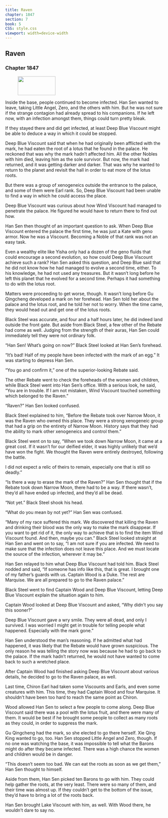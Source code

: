 ```yaml
---
title: Raven
chapter: 1847
section: 7
book: 5
CSS: style.css
viewport: width=device-width
---
```


## Raven

### Chapter 1847

<figure>
	<img src="../Images/gem.gif" alt="" id="gem" width="120" height="60" />
</figure>

Inside the base, people continued to become infected. Han Sen wanted to leave, taking Little Angel, Zero, and the others with him. But he was not sure if the strange contagion had already spread to his companions. If he left now, with an infection amongst them, things could turn pretty bleak.

If they stayed there and did get infected, at least Deep Blue Viscount might be able to deduce a way in which it could be stopped.

Deep Blue Viscount said that when he had originally been afflicted with the mark, he had eaten the root of a lotus that he found in the palace. He reckoned that was why the mark hadn’t affected him. All the other Nobles with him died, leaving him as the sole survivor. But now, the mark had returned, and it was getting darker and darker. That was why he wanted to return to the planet and revisit the hall in order to eat more of the lotus roots.

But there was a group of xenogeneics outside the entrance to the palace, and some of them were Earl rank. So, Deep Blue Viscount had been unable to find a way in which he could access the place.

Deep Blue Viscount was curious about how Wind Viscount had managed to penetrate the palace. He figured he would have to return there to find out how.

Han Sen then thought of an important question to ask. When Deep Blue Viscount entered the palace the first time, he was just a Kate with geno armor. Now he was a Viscount. Becoming a Noble of that rank was not an easy task.

Even a wealthy elite like Yisha only had a dozen of the geno fluids that could encourage a second evolution, so how could Deep Blue Viscount achieve such a rank? Han Sen asked this question, and Deep Blue said that he did not know how he had managed to evolve a second time, either. To his knowledge, he had not used any treasures. But it wasn’t long before he left this planet that he evolved for a second time. Perhaps it had something to do with the lotus root.

Matters were proceeding to get worse, though. It wasn’t long before Gu Qingcheng developed a mark on her forehead. Han Sen told her about the palace and the lotus root, and he told her not to worry. When the time came, they would head out and get one of the lotus roots.

Black Steel was accurate, and four and a half hours later, he did indeed land outside the front gate. But aside from Black Steel, a few other of the Rebate had come as well. Judging from the strength of their auras, Han Sen could immediately tell they were not ordinary folk.

“Han Sen! What’s going on now?” Black Steel looked at Han Sen’s forehead.

“It’s bad! Half of my people have been infected with the mark of an egg.” It was starting to depress Han Sen.

“You go and confirm it,” one of the superior-looking Rebate said.

The other Rebate went to check the foreheads of the women and children, while Black Steel went into Han Sen’s office. With a serious look, he said, “You are in trouble. If I am not mistaken, Wind Viscount touched something which belonged to the Raven.”

“Raven?” Han Sen looked confused.

Black Steel explained to him, “Before the Rebate took over Narrow Moon, it was the Raven who owned this place. They were a strong xenogeneic group that had a grip on the entirety of Narrow Moon. History says that they had the ability to mark other xenogeneics and control them.”

Black Steel went on to say, “When we took down Narrow Moon, it came at a great cost. If it wasn’t for our deified elder, it was highly unlikely that we’d have won the fight. We thought the Raven were entirely destroyed, following the battle.

I did not expect a relic of theirs to remain, especially one that is still so deadly.”

“Is there a way to erase the mark of the Raven?” Han Sen thought that if the Rebate took down Narrow Moon, there had to be a way. If there wasn’t, they’d all have ended up infected, and they’d all be dead.

“Not yet.” Black Steel shook his head.

“What do you mean by not yet?” Han Sen was confused.

“Many of my race suffered this mark. We discovered that killing the Raven and drinking their blood was the only way to make the mark disappear. If you want to get rid of it, the only way to achieve that is to find the item Wind Viscount found. And then, maybe you can.” Black Steel looked straight at Han Sen and went on to say, “I am not sure if you are infected. We need to make sure that the infection does not leave this place. And we must locate the source of the infection, wherever it may be.”

Han Sen relayed to him what Deep Blue Viscount had told him. Black Steel nodded and said, “If someone has info like this, that is great. I brought one of my father’s guards with us. Captain Wood is a Duke. The rest are Marquise. We are all prepared to go to the Raven palace.”

Black Steel went to find Captain Wood and Deep Blue Viscount, letting Deep Blue Viscount explain the situation again to him.

Captain Wood looked at Deep Blue Viscount and asked, “Why didn’t you say this sooner?”

Deep Blue Viscount gave a wry smile. They were all dead, and only I survived. I was worried I might get in trouble for telling people what happened. Especially with the mark gone.”

Han Sen understood the man’s reasoning. If he admitted what had happened, it was likely that the Rebate would have grown suspicious. The only reason he was telling the story now was because he had to go back to the palace. If the mark hadn’t returned, he would not have wanted to come back to such a wretched place.

After Captain Wood had finished asking Deep Blue Viscount about various details, he decided to go to the Raven palace, as well.

Last time, Chiron Earl had taken some Viscounts and Earls, and even some creatures with him. This time, they had Captain Wood and four Marquise. It shouldn’t have been too hard to reach the same point as Chiron.

Wood allowed Han Sen to select a few people to come along. Deep Blue Viscount said there was a pool with the lotus fruit, and there were many of them. It would be best if he brought some people to collect as many roots as they could, in order to suppress the mark.

Gu Qingcheng had the mark, so she elected to go there herself. Xie Qing King wanted to go, too. Han Sen stopped Little Angel and Zero, though. If no one was watching the base, it was impossible to tell what the Barons might do after they became infected. There was a high chance the women and children would be in danger.

“This doesn’t seem too bad. We can eat the roots as soon as we get them,” Han Sen thought to himself.

Aside from them, Han Sen picked ten Barons to go with him. They could help gather the roots, at the very least. There were so many of them, and their time was almost up. If they couldn’t get to the bottom of the issue, they’d have to bring a lot of the roots back.

Han Sen brought Lake Viscount with him, as well. With Wood there, he wouldn’t dare to say no.